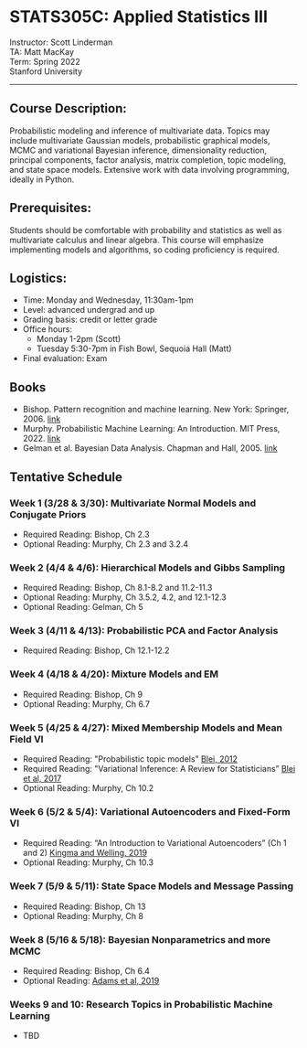 # STATS305C: Applied Statistics III
Instructor: Scott Linderman <br>
TA: Matt MacKay <br>
Term: Spring 2022 <br>
Stanford University

---

## Course Description: 
Probabilistic modeling and inference of multivariate data. Topics may include multivariate Gaussian models, probabilistic graphical models, MCMC and variational Bayesian inference, dimensionality reduction, principal components, factor analysis, matrix completion, topic modeling, and state space models. Extensive work with data involving programming, ideally in Python. 

## Prerequisites:
Students should be comfortable with probability and statistics as well as multivariate calculus and linear algebra. This course will emphasize implementing models and algorithms, so coding proficiency is required.

## Logistics:
- Time: Monday and Wednesday, 11:30am-1pm 
- Level: advanced undergrad and up
- Grading basis: credit or letter grade
- Office hours: 
  - Monday 1-2pm (Scott)
  - Tuesday 5:30-7pm in Fish Bowl, Sequoia Hall (Matt)
- Final evaluation: Exam

## Books
- Bishop. Pattern recognition and machine learning. New York: Springer, 2006. [link](https://www.microsoft.com/en-us/research/uploads/prod/2006/01/Bishop-Pattern-Recognition-and-Machine-Learning-2006.pdf)
- Murphy. Probabilistic Machine Learning: An Introduction. MIT Press, 2022. [link](https://probml.github.io/pml-book/book1.html)
- Gelman et al. Bayesian Data Analysis. Chapman and Hall, 2005. [link](http://www.stat.columbia.edu/~gelman/book/)

## Tentative Schedule

### Week 1 (3/28 & 3/30): Multivariate Normal Models and Conjugate Priors
- Required Reading: Bishop, Ch 2.3
- Optional Reading: Murphy, Ch 2.3 and 3.2.4

### Week 2 (4/4 & 4/6): Hierarchical Models and Gibbs Sampling
- Required Reading: Bishop, Ch 8.1-8.2 and 11.2-11.3
- Optional Reading: Murphy, Ch 3.5.2, 4.2, and 12.1-12.3
- Optional Reading: Gelman, Ch 5

### Week 3 (4/11 & 4/13): Probabilistic PCA and Factor Analysis
- Required Reading: Bishop, Ch 12.1-12.2 

### Week 4 (4/18 & 4/20): Mixture Models and EM
- Required Reading: Bishop, Ch 9
- Optional Reading: Murphy, Ch 6.7

### Week 5 (4/25 & 4/27): Mixed Membership Models and Mean Field VI
- Required Reading: "Probabilistic topic models" [Blei, 2012](http://www.cs.columbia.edu/~blei/fogm/2020F/readings/Blei2012.pdf)
- Required Reading: "Variational Inference: A Review for Statisticians” [Blei et al, 2017](https://www.tandfonline.com/doi/full/10.1080/01621459.2017.1285773)
- Optional Reading: Murphy, Ch 10.2

### Week 6 (5/2 & 5/4): Variational Autoencoders and Fixed-Form VI
- Required Reading: “An Introduction to Variational Autoencoders” (Ch 1 and 2) [Kingma and Welling, 2019](https://arxiv.org/pdf/1906.02691.pdf)
- Optional Reading: Murphy, Ch 10.3

### Week 7 (5/9 & 5/11): State Space Models and Message Passing
- Required Reading: Bishop, Ch 13
- Optional Reading: Murphy, Ch 8

### Week 8 (5/16 & 5/18): Bayesian Nonparametrics and more MCMC
- Required Reading: Bishop, Ch 6.4
- Optional Reading: [Adams et al, 2019](https://homepages.inf.ed.ac.uk/imurray2/pub/09poisson/adams-murray-mackay-2009b.pdf)

### Weeks 9 and 10: Research Topics in Probabilistic Machine Learning
- TBD
